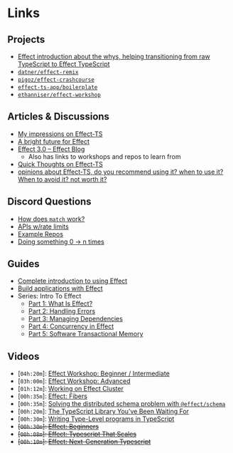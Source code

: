 # Links
## Projects
- [Effect introduction about the whys, helping transitioning from raw TypeScript to Effect TypeScript](https://github.com/antoine-coulon/effect-introduction)
- [`datner/effect-remix`](https://github.com/datner/effect-remix/)
- [`pigoz/effect-crashcourse`](https://github.com/pigoz/effect-crashcourse)
- [`effect-ts-app/boilerplate`](https://github.com/effect-ts-app/boilerplate)
- [`ethanniser/effect-workshop`](https://github.com/ethanniser/effect-workshop)

## Articles & Discussions
- [My impressions on Effect-TS](https://dnlytras.com/blog/effect-ts)
- [A bright future for Effect](https://dev.to/effect/a-bright-future-for-effect-455m)
- [Effect 3.0 – Effect Blog](https://effect.website/blog/effect-3.0)
  - Also has links to workshops and repos to learn from
- [Quick Thoughts on Effect-TS](https://www.linkedin.com/pulse/quick-thoughts-effect-ts-jesse-warden/)
- [opinions about Effect-TS, do you recommend using it? when to use it? When to avoid it? not worth it?](https://www.reddit.com/r/typescript/comments/16w3iwn/opinions_about_effectts_do_you_recommend_using_it/)

## Discord Questions
- [How does `match` work?](https://discord.com/channels/795981131316985866/795983589644304396/1233318947600863264)
- [APIs w/rate limits](https://discord.com/channels/795981131316985866/795983589644304396/1233273995642667029)
- [Example Repos](https://discord.com/channels/795981131316985866/795983589644304396/1233339526647119973)
- [Doing something 0 -> n times](https://discord.com/channels/795981131316985866/795983589644304396/1233357296977842267)

## Guides
- [Complete introduction to using Effect](https://www.sandromaglione.com/articles/complete-introduction-to-using-effect-in-typescript)
- [Build applications with Effect](https://cosimomatteini.com/blog/build-applications-with-effect)
- Series: Intro To Effect
  - [Part 1: What Is Effect?](https://ybogomolov.me/01-effect-intro)
  - [Part 2: Handling Errors](https://ybogomolov.me/02-effect-handling-errors)
  - [Part 3: Managing Dependencies](https://ybogomolov.me/03-effect-managing-dependencies)
  - [Part 4: Concurrency in Effect](https://ybogomolov.me/04-effect-concurrency)
  - [Part 5: Software Transactional Memory](https://ybogomolov.me/05-effect-stm)

## Videos
- [`04h:20m`]: [Effect Workshop: Beginner / Intermediate](https://www.youtube.com/watch?v=Lz2J1NBnHK4)
- [`03h:00m`]: [Effect Workshop: Advanced](https://www.youtube.com/watch?v=7jOD5okJC00)
- [`01h:12m`]: [Working on Effect Cluster](https://www.youtube.com/watch?v=FMXJYU4Jru4)
- [`00h:35m`]: [Effect: Fibers](https://www.youtube.com/watch?v=uwALExyq4NY)
- [`00h:35m`]: [Solving the distributed schema problem with `@effect/schema`](https://www.youtube.com/watch?v=o-SvvUA7hik)
- [`00h:20m`]: [The TypeScript Library You've Been Waiting For](https://www.youtube.com/watch?v=X98vwMYxRXw)
- [`00h:30m`]: [Writing Type-Level programs in TypeScript](https://www.youtube.com/watch?v=xI2GgCjAMXc)
- ~~[`00h:30m`]: [Effect: Beginners](https://www.youtube.com/watch?v=fTN8BX5qj6s)~~
- ~~[`00h:08m`]: [Effect: Typescript That Scales](https://www.youtube.com/watch?v=4ARWCmnjO0w)~~
- ~~[`00h:10m`]: [Effect: Next-Generation Typescript](https://www.youtube.com/watch?v=SloZE4i4Zfk)~~
